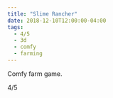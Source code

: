 ```yaml
---
title: "Slime Rancher"
date: 2018-12-10T12:00:00-04:00
tags:
  - 4/5
  - 3d
  - comfy
  - farming
---
```


Comfy farm game.

4/5
